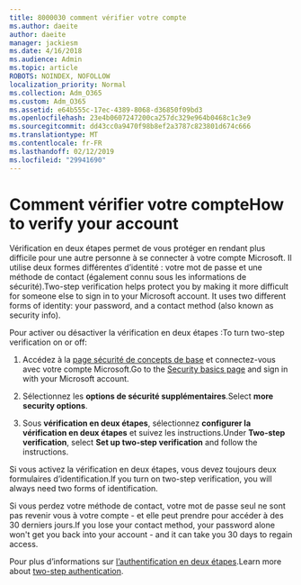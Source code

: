 ```yaml
---
title: 8000030 comment vérifier votre compte
ms.author: daeite
author: daeite
manager: jackiesm
ms.date: 4/16/2018
ms.audience: Admin
ms.topic: article
ROBOTS: NOINDEX, NOFOLLOW
localization_priority: Normal
ms.collection: Adm_O365
ms.custom: Adm_O365
ms.assetid: e64b555c-17ec-4389-8068-d36850f09bd3
ms.openlocfilehash: 23e4b0607247200ca257dc329e964b0468c1c3e9
ms.sourcegitcommit: dd43cc0a9470f98b8ef2a3787c823801d674c666
ms.translationtype: MT
ms.contentlocale: fr-FR
ms.lasthandoff: 02/12/2019
ms.locfileid: "29941690"
---
```

# <a name="how-to-verify-your-account"></a><span data-ttu-id="87560-102">Comment vérifier votre compte</span><span class="sxs-lookup"><span data-stu-id="87560-102">How to verify your account</span></span>

<span data-ttu-id="87560-p101">Vérification en deux étapes permet de vous protéger en rendant plus difficile pour une autre personne à se connecter à votre compte Microsoft. Il utilise deux formes différentes d’identité : votre mot de passe et une méthode de contact (également connu sous les informations de sécurité).</span><span class="sxs-lookup"><span data-stu-id="87560-p101">Two-step verification helps protect you by making it more difficult for someone else to sign in to your Microsoft account. It uses two different forms of identity: your password, and a contact method (also known as security info).</span></span> 
  
<span data-ttu-id="87560-105">Pour activer ou désactiver la vérification en deux étapes :</span><span class="sxs-lookup"><span data-stu-id="87560-105">To turn two-step verification on or off:</span></span>
  
1. <span data-ttu-id="87560-106">Accédez à la [page sécurité de concepts de base](https://go.microsoft.com/fwlink/?linkid=842325) et connectez-vous avec votre compte Microsoft.</span><span class="sxs-lookup"><span data-stu-id="87560-106">Go to the [Security basics page](https://go.microsoft.com/fwlink/?linkid=842325) and sign in with your Microsoft account.</span></span> 
    
2. <span data-ttu-id="87560-107">Sélectionnez les **options de sécurité supplémentaires**.</span><span class="sxs-lookup"><span data-stu-id="87560-107">Select **more security options**.</span></span> 
    
3. <span data-ttu-id="87560-108">Sous **vérification en deux étapes**, sélectionnez **configurer la vérification en deux étapes** et suivez les instructions.</span><span class="sxs-lookup"><span data-stu-id="87560-108">Under **Two-step verification**, select **Set up two-step verification** and follow the instructions.</span></span> 
    
<span data-ttu-id="87560-109">Si vous activez la vérification en deux étapes, vous devez toujours deux formulaires d’identification.</span><span class="sxs-lookup"><span data-stu-id="87560-109">If you turn on two-step verification, you will always need two forms of identification.</span></span>
  
<span data-ttu-id="87560-110">Si vous perdez votre méthode de contact, votre mot de passe seul ne sont pas revenir vous à votre compte - et elle peut prendre pour accéder à des 30 derniers jours.</span><span class="sxs-lookup"><span data-stu-id="87560-110">If you lose your contact method, your password alone won't get you back into your account - and it can take you 30 days to regain access.</span></span> 
  
<span data-ttu-id="87560-111">Pour plus d’informations sur [l’authentification en deux étapes](https://go.microsoft.com/fwlink/?linkid=872270).</span><span class="sxs-lookup"><span data-stu-id="87560-111">Learn more about [two-step authentication](https://go.microsoft.com/fwlink/?linkid=872270).</span></span>
  

